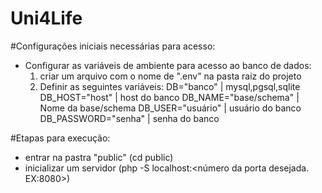 # Uni4Life
#Configurações iniciais necessárias para acesso:
- Configurar as variáveis de ambiente para acesso ao banco de dados:
  1. criar um arquivo com o nome de ".env" na pasta raiz do projeto
  2. Definir as seguintes variáveis:
     DB="banco"                      |  mysql,pgsql,sqlite
     DB_HOST="host"                  |  host do banco 
     DB_NAME="base/schema"           |  Nome da base/schema
     DB_USER="usuário"               |  usuário do banco
     DB_PASSWORD="senha"             |  senha do banco
     
#Etapas para execução:
- entrar na pastra "public" (cd public)
- inicializar um servidor (php -S localhost:<número da porta desejada. EX:8080>)
